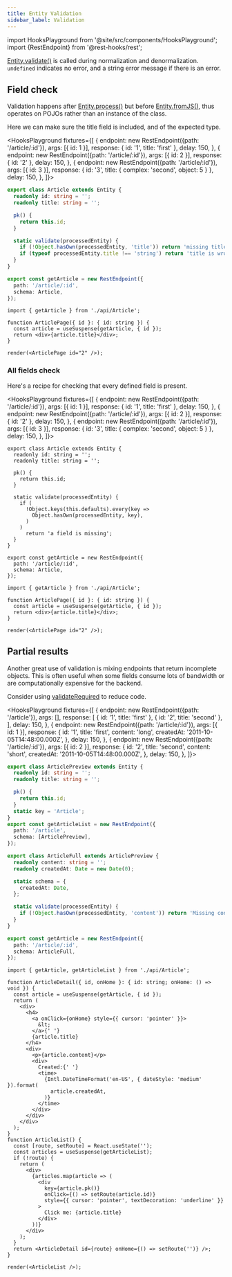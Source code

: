 ```yaml
---
title: Entity Validation
sidebar_label: Validation
---
```


<head>
  <meta name="docsearch:pagerank" content="40"/>
</head>

import HooksPlayground from '@site/src/components/HooksPlayground';
import {RestEndpoint} from '@rest-hooks/rest';

[Entity.validate()](/rest/api/Entity#validate) is called during normalization and denormalization.
`undefined` indicates no error, and a string error message if there is an error.

## Field check

Validation happens after [Entity.process()](/rest/api/Entity#process) but before [Entity.fromJS()](/rest/api/Entity#fromJS),
thus operates on POJOs rather than an instance of the class.

Here we can make sure the title field is included, and of the expected type.

<HooksPlayground fixtures={[
{
endpoint: new RestEndpoint({path: '/article/:id'}),
args: [{ id: 1 }],
response: { id: '1', title: 'first' },
delay: 150,
},
{
endpoint: new RestEndpoint({path: '/article/:id'}),
args: [{ id: 2 }],
response: { id: '2' },
delay: 150,
},
{
endpoint: new RestEndpoint({path: '/article/:id'}),
args: [{ id: 3 }],
response: { id: '3', title: { complex: 'second', object: 5 } },
delay: 150,
},
]}>

```typescript title="api/Article.ts"
export class Article extends Entity {
  readonly id: string = '';
  readonly title: string = '';

  pk() {
    return this.id;
  }

  static validate(processedEntity) {
    if (!Object.hasOwn(processedEntity, 'title')) return 'missing title field';
    if (typeof processedEntity.title !== 'string') return 'title is wrong type';
  }
}

export const getArticle = new RestEndpoint({
  path: '/article/:id',
  schema: Article,
});
```

```tsx title="ArticlePage.tsx" collapsed
import { getArticle } from './api/Article';

function ArticlePage({ id }: { id: string }) {
  const article = useSuspense(getArticle, { id });
  return <div>{article.title}</div>;
}

render(<ArticlePage id="2" />);
```

</HooksPlayground>

### All fields check

Here's a recipe for checking that every defined field is present.

<HooksPlayground fixtures={[
{
endpoint: new RestEndpoint({path: '/article/:id'}),
args: [{ id: 1 }],
response: { id: '1', title: 'first' },
delay: 150,
},
{
endpoint: new RestEndpoint({path: '/article/:id'}),
args: [{ id: 2 }],
response: { id: '2' },
delay: 150,
},
{
endpoint: new RestEndpoint({path: '/article/:id'}),
args: [{ id: 3 }],
response: { id: '3', title: { complex: 'second', object: 5 } },
delay: 150,
},
]}>

```tsx title="api/Article.ts"
export class Article extends Entity {
  readonly id: string = '';
  readonly title: string = '';

  pk() {
    return this.id;
  }

  static validate(processedEntity) {
    if (
      !Object.keys(this.defaults).every(key =>
        Object.hasOwn(processedEntity, key),
      )
    )
      return 'a field is missing';
  }
}

export const getArticle = new RestEndpoint({
  path: '/article/:id',
  schema: Article,
});
```

```tsx title="ArticlePage.tsx" collapsed
import { getArticle } from './api/Article';

function ArticlePage({ id }: { id: string }) {
  const article = useSuspense(getArticle, { id });
  return <div>{article.title}</div>;
}

render(<ArticlePage id="2" />);
```

</HooksPlayground>

## Partial results

Another great use of validation is mixing endpoints that return incomplete objects. This is often
useful when some fields consume lots of bandwidth or are computationally expensive for the backend.

Consider using [validateRequired](/rest/api/validateRequired) to reduce code.

<HooksPlayground fixtures={[
{
endpoint: new RestEndpoint({path: '/article'}),
args: [],
response: [
{ id: '1', title: 'first' },
{ id: '2', title: 'second' },
],
delay: 150,
},
{
endpoint: new RestEndpoint({path: '/article/:id'}),
args: [{ id: 1 }],
response: {
id: '1',
title: 'first',
content: 'long',
createdAt: '2011-10-05T14:48:00.000Z',
},
delay: 150,
},
{
endpoint: new RestEndpoint({path: '/article/:id'}),
args: [{ id: 2 }],
response: {
id: '2',
title: 'second',
content: 'short',
createdAt: '2011-10-05T14:48:00.000Z',
},
delay: 150,
},
]}>

```typescript title="api/Article.ts"
export class ArticlePreview extends Entity {
  readonly id: string = '';
  readonly title: string = '';

  pk() {
    return this.id;
  }
  static key = 'Article';
}
export const getArticleList = new RestEndpoint({
  path: '/article',
  schema: [ArticlePreview],
});

export class ArticleFull extends ArticlePreview {
  readonly content: string = '';
  readonly createdAt: Date = new Date(0);

  static schema = {
    createdAt: Date,
  };

  static validate(processedEntity) {
    if (!Object.hasOwn(processedEntity, 'content')) return 'Missing content';
  }
}

export const getArticle = new RestEndpoint({
  path: '/article/:id',
  schema: ArticleFull,
});
```

```tsx title="ArticleDetail.tsx" collapsed
import { getArticle, getArticleList } from './api/Article';

function ArticleDetail({ id, onHome }: { id: string; onHome: () => void }) {
  const article = useSuspense(getArticle, { id });
  return (
    <div>
      <h4>
        <a onClick={onHome} style={{ cursor: 'pointer' }}>
          &lt;
        </a>{' '}
        {article.title}
      </h4>
      <div>
        <p>{article.content}</p>
        <div>
          Created:{' '}
          <time>
            {Intl.DateTimeFormat('en-US', { dateStyle: 'medium' }).format(
              article.createdAt,
            )}
          </time>
        </div>
      </div>
    </div>
  );
}
function ArticleList() {
  const [route, setRoute] = React.useState('');
  const articles = useSuspense(getArticleList);
  if (!route) {
    return (
      <div>
        {articles.map(article => (
          <div
            key={article.pk()}
            onClick={() => setRoute(article.id)}
            style={{ cursor: 'pointer', textDecoration: 'underline' }}
          >
            Click me: {article.title}
          </div>
        ))}
      </div>
    );
  }
  return <ArticleDetail id={route} onHome={() => setRoute('')} />;
}

render(<ArticleList />);
```

</HooksPlayground>
